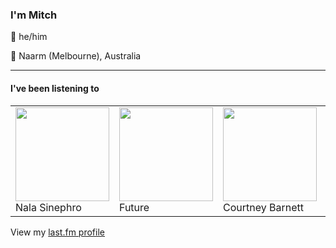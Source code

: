 <article><h3>I&#x27;m Mitch</h3><section><p>👨 he/him</p><p>📍 Naarm (Melbourne), Australia</p></section><hr/><section><h4>I&#x27;ve been listening to</h4><table><tbody><td><img src="https://lastfm.freetls.fastly.net/i/u/174s/f208c5b5995f360cb0a492880372f0fd.png" height="150px" alt="" role="presentation"/><br/>Nala Sinephro</td><td><img src="https://lastfm.freetls.fastly.net/i/u/174s/221d53768d47338692fa9fc60b6a6b26.png" height="150px" alt="" role="presentation"/><br/>Future</td><td><img src="https://lastfm.freetls.fastly.net/i/u/174s/3d7b04cb4ee247c5c7cbc1fcce72b281.png" height="150px" alt="" role="presentation"/><br/>Courtney Barnett</td><td><img src="https://lastfm.freetls.fastly.net/i/u/174s/28285a9f62513e9a7d37d1501e2c612e.png" height="150px" alt="" role="presentation"/><br/>Masayoshi Fujita</td><td><img src="https://lastfm.freetls.fastly.net/i/u/174s/514ee2ab45cb48b796416288a8633c10.png" height="150px" alt="" role="presentation"/><br/>Sigur Rós</td></tbody></table><span>View my <a href="https://www.last.fm/user/my-slab">last.fm profile</a></span></section></article>